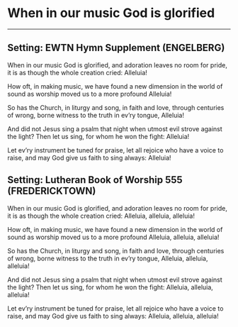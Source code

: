 # When in our music God is glorified

***

## Setting: EWTN Hymn Supplement (ENGELBERG)

When in our music God is glorified,
and adoration leaves no room for pride,
it is as though the whole creation cried:
Alleluia!

How oft, in making music, we have found
a new dimension in the world of sound
as worship moved us to a more profound
Alleluia!

So has the Church, in liturgy and song,
in faith and love, through centuries of wrong,
borne witness to the truth in ev’ry tongue,
Alleluia!

And did not Jesus sing a psalm that night
when utmost evil strove against the light?
Then let us sing, for whom he won the fight:
Alleluia!

Let ev’ry instrument be tuned for praise,
let all rejoice who have a voice to raise,
and may God give us faith to sing always:
Alleluia!

## Setting: Lutheran Book of Worship 555 (FREDERICKTOWN)

When in our music God is glorified,
and adoration leaves no room for pride,
it is as though the whole creation cried:
Alleluia, alleluia, alleluia!

How oft, in making music, we have found
a new dimension in the world of sound
as worship moved us to a more profound
Alleluia, alleluia, alleluia!

So has the Church, in liturgy and song,
in faith and love, through centuries of wrong,
borne witness to the truth in ev’ry tongue,
Alleluia, alleluia, alleluia!

And did not Jesus sing a psalm that night
when utmost evil strove against the light?
Then let us sing, for whom he won the fight:
Alleluia, alleluia, alleluia!

Let ev’ry instrument be tuned for praise,
let all rejoice who have a voice to raise,
and may God give us faith to sing always:
Alleluia, alleluia, alleluia!